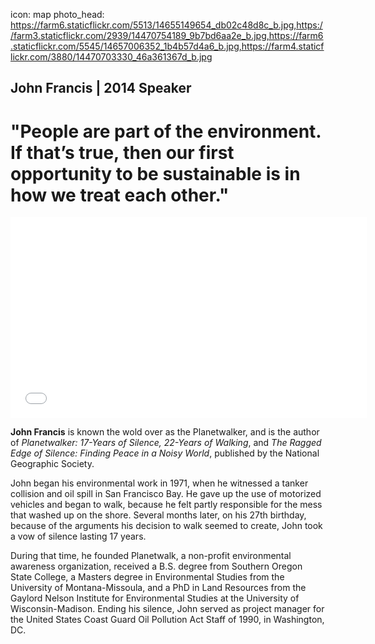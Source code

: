 icon: map
photo_head: https://farm6.staticflickr.com/5513/14655149654_db02c48d8c_b.jpg,https://farm3.staticflickr.com/2939/14470754189_9b7bd6aa2e_b.jpg,https://farm6.staticflickr.com/5545/14657006352_1b4b57d4a6_b.jpg,https://farm4.staticflickr.com/3880/14470703330_46a361367d_b.jpg

## John Francis | 2014 Speaker

# "People are part of the environment. If that’s true, then our first opportunity to be sustainable is in how we treat each other."

<div class="zig-zags_blue"></div>

<iframe src="//player.vimeo.com/video/102690043?byline=0&amp;portrait=0&amp;color=adbf27" width="570" height="321" frameborder="0" webkitallowfullscreen mozallowfullscreen allowfullscreen></iframe>

<div class="line-canvas"></div>

**John Francis** is known the wold over as the Planetwalker, and is the author of *Planetwalker: 17-Years of Silence, 22-Years of Walking*, and *The Ragged Edge of Silence: Finding Peace in a Noisy World*, published by the National Geographic Society.

John began his environmental work in 1971, when he witnessed a tanker collision and oil spill in San Francisco Bay. He gave up the use of motorized vehicles and began to walk, because he felt partly responsible for the mess that washed up on the shore. Several months later, on his 27th birthday, because of the arguments his decision to walk seemed to create, John took a vow of silence lasting 17 years.

During that time, he founded Planetwalk, a non-profit environmental awareness organization, received a B.S. degree from Southern Oregon State College, a Masters degree in Environmental Studies from the University of Montana-Missoula, and a PhD in Land Resources from the Gaylord Nelson Institute for Environmental Studies at the University of Wisconsin-Madison. Ending his silence, John served as project manager for the United States Coast Guard Oil Pollution Act Staff of 1990, in Washington, DC.
